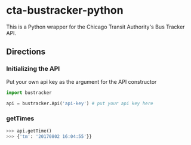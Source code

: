 # cta-bustracker-python
This is a Python wrapper for the Chicago Transit Authority's Bus Tracker API.

## Directions

### Initializing the API
Put your own api key as the argument for the API constructor
```python
import bustracker

api = bustracker.Api('api-key')	# put your api key here
```

### getTimes

```python
>>> api.getTime()
>>> {'tm': '20170802 16:04:55'}}
```
